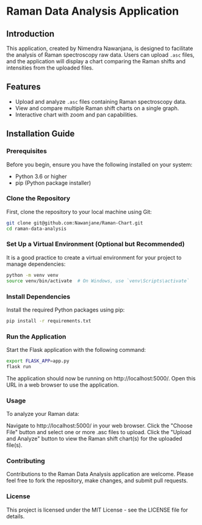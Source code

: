 # Raman Data Analysis Application

## Introduction
This application, created by Nimendra Nawanjana, is designed to facilitate the analysis of Raman spectroscopy raw data. 
Users can upload `.asc` files, and the application will display a chart comparing the Raman shifts and intensities from the uploaded files.

## Features
- Upload and analyze `.asc` files containing Raman spectroscopy data.
- View and compare multiple Raman shift charts on a single graph.
- Interactive chart with zoom and pan capabilities.

## Installation Guide

### Prerequisites
Before you begin, ensure you have the following installed on your system:
- Python 3.6 or higher
- pip (Python package installer)

### Clone the Repository
First, clone the repository to your local machine using Git:

```bash
git clone git@github.com:Nawanjane/Raman-Chart.git
cd raman-data-analysis
```

### Set Up a Virtual Environment (Optional but Recommended)
It is a good practice to create a virtual environment for your project to manage dependencies:
```bash
python -m venv venv
source venv/bin/activate  # On Windows, use `venv\Scripts\activate`
```

### Install Dependencies
Install the required Python packages using pip:
```bash
pip install -r requirements.txt
```

### Run the Application
Start the Flask application with the following command:
```bash
export FLASK_APP=app.py
flask run
```
The application should now be running on http://localhost:5000/. Open this URL in a web browser to use the application.


### Usage
To analyze your Raman data:

Navigate to http://localhost:5000/ in your web browser.
Click the "Choose File" button and select one or more .asc files to upload.
Click the "Upload and Analyze" button to view the Raman shift chart(s) for the uploaded file(s).

### Contributing
Contributions to the Raman Data Analysis application are welcome. Please feel free to fork the repository, make changes, and submit pull requests.

### License
This project is licensed under the MIT License - see the LICENSE file for details.







